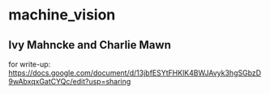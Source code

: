 # machine_vision
## Ivy Mahncke and Charlie Mawn
for write-up: https://docs.google.com/document/d/13jbfESYtFHKlK4BWJAvyk3hgSGbzD9wAbxqxGatCYQc/edit?usp=sharing